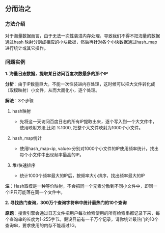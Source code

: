 ## 分而治之

### 方法介绍
对于海量数据而言，由于无法一次性装进内存处理，导致我们不得不把海量的数据通过hash
映射分割成相应的小块数据，然后再针对各个小快数据通过hash_map进行统计或其它操作。

### 问题实例


**1. 海量日志数据，提取某日访问百度次数最多的那个IP**

**分析**：由于IP数量巨大，不能一次性装进内存处理，这时候可以把大文件转化成（取模映射）小文件，从而大而化小，逐个处理。

**解法**：3个步骤


1. hash映射

    - 先将这一天访问百度日志的所有IP提取出来，逐个写入到一个大文件中，使用映射方法,比如 %1000, 把整个大文件映射为1000个小文件。
1. hash_map统计

    - 使用hash_map<ip, value>分别对1000个小文件的IP使用频率统计，找出每个小文件中出现频率最高的IP。

1. 堆/快速排序

    - 统计1000个频率最大的IP后，按频率大小排序，找出频率最大的IP

**注**：Hash取模是一种等价映射，不会把同一个元素分散到不同小文件中，即同一个IP只可能落在同一个文件中。

**2. 寻找热门查询，300万个查询字符串中统计最热门的10个查询**

**原题**：搜索引擎会通过日志文件把用户每次检索使用的所有检索串都记录下来，每个查询串的长度为1-255字节。假设目前有一千万个记录，请你统计最热门的10个查询串，要求使用的内存不能超过1G。
